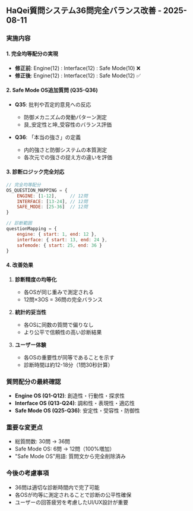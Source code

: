 ## HaQei質問システム36問完全バランス改善 - 2025-08-11

### 実施内容

#### 1. 完全均等配分の実現
- **修正前**: Engine(12) : Interface(12) : Safe Mode(10) ❌
- **修正後**: Engine(12) : Interface(12) : Safe Mode(12) ✅

#### 2. Safe Mode OS追加質問 (Q35-Q36)
- **Q35**: 批判や否定的意見への反応
  - 防御メカニズムの発動パターン測定
  - 艮_安定性と坤_受容性のバランス評価

- **Q36**: 「本当の強さ」の定義
  - 内的強さと防御システムの本質測定
  - 各次元での強さの捉え方の違いを評価

#### 3. 診断ロジック完全対応
```javascript
// 完全均等配分
OS_QUESTION_MAPPING = {
    ENGINE: [1-12],     // 12問
    INTERFACE: [13-24], // 12問
    SAFE_MODE: [25-36]  // 12問
}

// 診断範囲
questionMapping = {
    engine: { start: 1, end: 12 },
    interface: { start: 13, end: 24 },
    safemode: { start: 25, end: 36 }
}
```

#### 4. 改善効果
1. **診断精度の均等化**
   - 各OSが同じ重みで測定される
   - 12問×3OS = 36問の完全バランス

2. **統計的妥当性**
   - 各OSに同数の質問で偏りなし
   - より公平で信頼性の高い診断結果

3. **ユーザー体験**
   - 各OSの重要性が同等であることを示す
   - 診断時間は約12-18分（1問30秒計算）

### 質問配分の最終確認
- **Engine OS (Q1-Q12)**: 創造性・行動性・探求性
- **Interface OS (Q13-Q24)**: 調和性・表現性・適応性  
- **Safe Mode OS (Q25-Q36)**: 安定性・受容性・防御性

### 重要な変更点
- 総質問数: 30問 → 36問
- Safe Mode OS: 6問 → 12問（100%増加）
- "Safe Mode OS"用語: 質問文から完全削除済み

### 今後の考慮事項
- 36問は適切な診断時間内で完了可能
- 各OSが均等に測定されることで診断の公平性確保
- ユーザーの回答疲労を考慮したUI/UX設計が重要